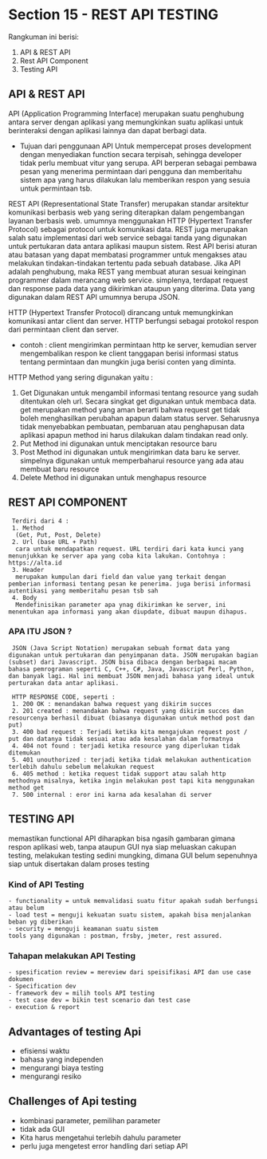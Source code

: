 # Section 15 - REST API TESTING
Rangkuman ini berisi:
  1. API & REST API
  2. Rest API Component
  3. Testing API

## API & REST API
  API (Application Programming Interface) merupakan suatu penghubung antara server dengan aplikasi yang memungkinkan suatu aplikasi untuk berinteraksi dengan aplikasi lainnya dan dapat berbagi data.

  * Tujuan dari penggunaan API 
    Untuk mempercepat proses development dengan menyediakan function secara terpisah, sehingga developer tidak perlu membuat vitur yang serupa. API berperan sebagai pembawa pesan yang menerima permintaan dari pengguna dan memberitahu sistem apa yang harus dilakukan lalu memberikan respon yang sesuia untuk permintaan tsb.

  REST API (Representational State Transfer) merupakan standar arsitektur komunikasi berbasis web yang sering diterapkan dalam pengembangan layanan berbasis web. umumnya menggunakan HTTP (Hypertext Transfer Protocol) sebagai protocol untuk komunikasi data. REST juga merupakan salah satu implementasi dari web service sebagai tanda yang digunakan untuk pertukaran data antara aplikasi maupun sistem. 
  Rest API berisi aturan atau batasan yang dapat membatasi programmer untuk mengakses atau melakukan tindakan-tindakan tertentu pada sebuah database. Jika API adalah penghubung, maka REST yang membuat aturan sesuai keinginan programmer dalam merancang web service. simplenya, terdapat request dan response pada data yang dikirimkan ataupun yang diterima. Data yang digunakan dalam REST API umumnya berupa JSON. 
  
  HTTP (Hypertext Transfer Protocol) dirancang untuk memungkinkan komunikasi antar client dan server. HTTP berfungsi sebagai protokol respon dari permintaan client dan server. 
   * contoh : client mengirimkan permintaan http ke server, kemudian server mengembalikan respon ke client tanggapan berisi informasi status tentang permintaan dan mungkin juga berisi conten yang diminta.

   HTTP Method yang sering digunakan yaitu :
   1. Get 
      Digunakan untuk mengambil informasi tentang resource yang sudah ditentukan oleh url. Secara singkat get digunakan untuk membaca data. get merupakan method yang aman berarti bahwa request get tidak boleh menghasilkan perubahan apapun dalam status server. Seharusnya tidak menyebabkan pembuatan, pembaruan atau penghapusan data aplikasi apapun method ini harus dilakukan dalam tindakan read only.
   2. Put 
      Method ini digunakan untuk menciptakan resource baru
   3. Post
      Method ini digunakan untuk mengirimkan data baru ke server. simpelnya digunakan untuk memperbaharui resource yang ada atau membuat baru resource 
   4. Delete
      Method ini digunakan untuk menghapus resource

## REST API COMPONENT
     Terdiri dari 4 :
     1. Method 
      (Get, Put, Post, Delete)
     2. Url (base URL + Path)
      cara untuk mendapatkan request. URL terdiri dari kata kunci yang menunjukkan ke server apa yang coba kita lakukan. Contohnya : https://alta.id  
     3. Header
      merupakan kumpulan dari field dan value yang terkait dengan pemberian informasi tentang pesan ke penerima. juga berisi informasi autentikasi yang memberitahu pesan tsb sah
     4. Body
      Mendefinisikan parameter apa ynag dikirimkan ke server, ini menentukan apa informasi yang akan diupdate, dibuat maupun dihapus.

 ### APA ITU JSON ?
     JSON (Java Script Notation) merupakan sebuah format data yang digunakan untuk pertukaran dan penyimpanan data. JSON merupakan bagian (subset) dari Javascript. JSON bisa dibaca dengan berbagai macam bahasa pemrograman seperti C, C++, C#, Java, Javascript Perl, Python, dan banyak lagi. Hal ini membuat JSON menjadi bahasa yang ideal untuk perturakan data antar aplikasi.

     HTTP RESPONSE CODE, seperti :
     1. 200 OK : menandakan bahwa request yang dikirim succes 
     2. 201 created : menandakan bahwa request yang dikirim succes dan resourcenya berhasil dibuat (biasanya digunakan untuk method post dan put)
     3. 400 bad request : Terjadi ketika kita mengajukan request post / put dan datanya tidak sesuai atau ada kesalahan dalam formatnya
     4. 404 not found : terjadi ketika resource yang diperlukan tidak ditemukan
     5. 401 unouthorized : terjadi ketika tidak melakukan authentication terlebih dahulu sebelum melakukan request 
     6. 405 method : ketika request tidak support atau salah http methodnya misalnya, ketika ingin melakukan post tapi kita menggunakan method get 
     7. 500 internal : eror ini karna ada kesalahan di server 

## TESTING API  
   memastikan functional API diharapkan bisa ngasih gambaran gimana respon aplikasi web, tanpa ataupun GUI nya siap meluaskan cakupan testing, melakukan testing sedini mungking, dimana GUI belum sepenuhnya siap untuk disertakan dalam proses testing 
 
### Kind of API Testing 
    - functionality = untuk memvalidasi suatu fitur apakah sudah berfungsi atau belum 
    - load test = menguji kekuatan suatu sistem, apakah bisa menjalankan beban yg diberikan 
    - security = menguji keamanan suatu sistem 
    tools yang digunakan : postman, frsby, jmeter, rest assured. 
  
### Tahapan melakukan API Testing 
    - spesification review = mereview dari speisifikasi API dan use case dokumen 
    - Specification dev 
    - framework dev = milih tools API testing 
    - test case dev = bikin test scenario dan test case 
    - execution & report 
 
## Advantages of testing Api 
   - efisiensi waktu 
   - bahasa yang independen 
   - mengurangi biaya testing 
   - mengurangi resiko 
 
## Challenges of Api testing 
   - kombinasi parameter, pemilihan parameter 
   - tidak ada GUI 
   - Kita harus mengetahui terlebih dahulu parameter 
   - perlu juga mengetest error handling dari setiap API
